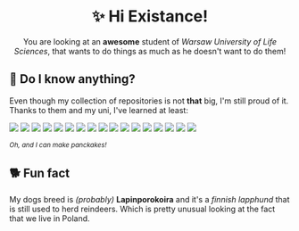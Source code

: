 <div align="center">
    <h1>✨ Hi Existance!</h1>
    <p>
        You are looking at an <b>awesome</b> student of <i>Warsaw University of Life Sciences</i>, that wants to do
        things
        as much as he doesn't want to do them!
    </p>
</div>

<h2>📜 Do I know anything?</h2>
<p>
    Even though my collection of repositories is not <b>that</b> big, I'm still
    proud of it. Thanks to them and my uni, I've learned at least:
</p>


 ![](https://img.shields.io/badge/C-00599C?style=for-the-badge&logo=c&logoColor=white) ![](https://img.shields.io/badge/C%23-239120?style=for-the-badge&logo=c-sharp&logoColor=white) ![](https://img.shields.io/badge/CSS3-1572B6?style=for-the-badge&logo=css3&logoColor=white) ![](https://img.shields.io/badge/Dart-0175C2?style=for-the-badge&logo=dart&logoColor=white) ![](https://img.shields.io/badge/HTML5-E34F26?style=for-the-badge&logo=html5&logoColor=white) ![](https://img.shields.io/badge/json-5E5C5C?style=for-the-badge&logo=json&logoColor=white) ![](https://img.shields.io/badge/Python-FFD43B?style=for-the-badge&logo=python&logoColor=black) ![](https://img.shields.io/badge/TypeScript-007ACC?style=for-the-badge&logo=typescript&logoColor=white) ![](https://img.shields.io/badge/GitHub_Actions-2088FF?style=for-the-badge&logo=github-actions&logoColor=white) ![](https://img.shields.io/badge/Docker-2CA5E0?style=for-the-badge&logo=docker&logoColor=white) ![](https://img.shields.io/badge/Nginx-009639?style=for-the-badge&logo=nginx&logoColor=white) ![](https://img.shields.io/badge/Node%20js-339933?style=for-the-badge&logo=nodedotjs&logoColor=white) ![](https://img.shields.io/badge/Flutter-02569B?style=for-the-badge&logo=flutter&logoColor=white) ![](https://img.shields.io/badge/Debian-A81D33?style=for-the-badge&logo=debian&logoColor=white) ![](https://img.shields.io/badge/Proxmox-E57000?style=for-the-badge&logo=proxmox&logoColor=white) ![](https://img.shields.io/badge/GNU%20Bash-4EAA25?style=for-the-badge&logo=GNU%20Bash&logoColor=white) ![](https://img.shields.io/badge/GIT-E44C30?style=for-the-badge&logo=git&logoColor=white)
 
*<sub>Oh, and I can make panckakes!</sub>*

<h2>
🐕 Fun fact
</h2>
<p>
    My dogs breed is <i>(probably)</i> <b>Lapinporokoira</b> and it's a <i>finnish lapphund</i> that is still used to herd reindeers. Which is pretty unusual looking at the fact that we live in Poland.
</p>
